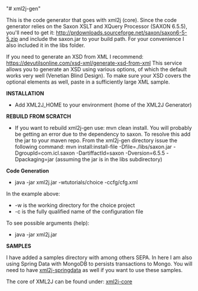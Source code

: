 "# xml2j-gen" 

This is the code generator that goes with xml2j (core).
Since the code generator relies on the Saxon XSLT and XQuery Processor (SAXON 6.5.5), you'll need to get it: http://prdownloads.sourceforge.net/saxon/saxon6-5-5.zip and include the saxon.jar to your build path. For your convenience I also included it in the libs folder.

If you need to generate an XSD from XML I recommend: https://devutilsonline.com/xsd-xml/generate-xsd-from-xml
This service allows you to generate an XSD using various options, of which the default works very well (Venetian Blind Design). To make sure your XSD covers the optional elements as well, paste in a sufficiently large XML sample.

**INSTALLATION**
* Add XML2J_HOME to your environment (home of the XML2J Generator)


**REBUILD FROM SCRATCH**
* If you want to rebuild xml2j-gen use: mvn clean install. You will probably be getting an error due to the dependency to saxon. To resolve this add the jar to your maven repo.
From the xml2j-gen directory issue the following command: mvn install:install-file -Dfile=./libs/saxon.jar -DgroupId=com.icl.saxon -DartiffactId=saxon -Dversion=6.5.5 -Dpackaging=jar 
(assuming the jar is in the libs subdirectory) 

**Code Generation** 
* java -jar xml2j.jar -wtutorials/choice -ccfg/cfg.xml

In the example above:
* -w is the working directory for the choice project
* -c is the fully qualified name of the configuration file

To see possible arguments (help): 
* java -jar xml2j.jar

**SAMPLES**

I have added a samples directory with among others SEPA. In here I am also using Spring Data with MongoDB to persists transactions to Mongo. You will need to have [xml2j-springdata](https://github.com/lolkedijkstra/xml2j-springdata.git) as well if you want to use these samples.


The core of XML2J can be found under: 
[xml2j-core](https://github.com/lolkedijkstra/xml2j-core.git)
